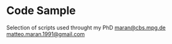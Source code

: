 # Code Sample
Selection of scripts used throught my PhD
maran@cbs.mpg.de
matteo.maran.1991@gmail.com
